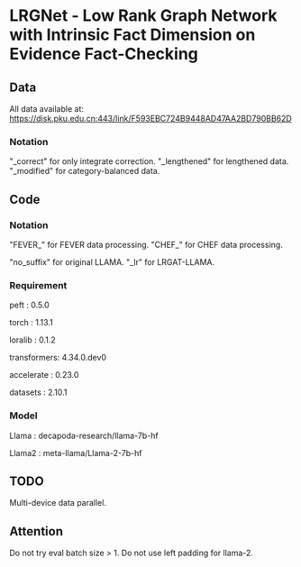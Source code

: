 # LRGNet - Low Rank Graph Network with Intrinsic Fact Dimension on Evidence Fact-Checking



## Data
All data available at: https://disk.pku.edu.cn:443/link/F593EBC724B9448AD47AA2BD790BB62D

### Notation
"_correct" for only integrate correction. "_lengthened" for lengthened data. "_modified" for category-balanced data.



## Code

### Notation
"FEVER_" for FEVER data processing. "CHEF_" for CHEF data processing.

"no_suffix" for original LLAMA. "_lr" for LRGAT-LLAMA.

### Requirement
peft        : 0.5.0

torch       : 1.13.1

loralib     : 0.1.2

transformers: 4.34.0.dev0

accelerate  : 0.23.0

datasets    : 2.10.1

### Model
Llama       : decapoda-research/llama-7b-hf

Llama2      : meta-llama/Llama-2-7b-hf



## TODO
Multi-device data parallel. 



## Attention
Do not try eval batch size > 1.
Do not use left padding for llama-2.
